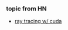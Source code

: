 ### topic from HN
- [ray tracing w/ cuda](https://devblogs.nvidia.com/accelerated-ray-tracing-cuda/)